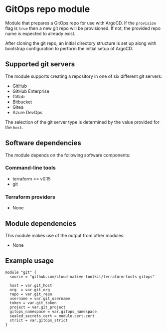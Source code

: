 # GitOps repo module

Module that prepares a GitOps repo for use with ArgoCD. If the `provision` flag is `true` then a new git repo will be provisioned. If not, the provided repo name is expected to already exist.
  
After cloning the git repo, an initial directory structure is set up along with bootstrap configuration to perform the initial setup of ArgoCD.

## Supported git servers

The module supports creating a repository in one of six different git servers:

- GitHub
- GitHub Enterprise
- Gitlab
- Bitbucket
- Gitea
- Azure DevOps

The selection of the git server type is determined by the value provided for the `host`.

## Software dependencies

The module depends on the following software components:

### Command-line tools

- terraform >= v0.15
- git

### Terraform providers

- None

## Module dependencies

This module makes use of the output from other modules:

- None

## Example usage

```hcl-terraform
module "git" {
  source = "github.com/cloud-native-toolkit/terraform-tools-gitops"

  host = var.git_host
  org  = var.git_org
  repo = var.git_repo
  username = var.git_username
  token = var.git_token
  project = var.git_project
  gitops_namespace = var.gitops_namespace
  sealed_secrets_cert = module.cert.cert
  strict = var.gitops_strict
}
```

